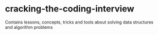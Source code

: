 # cracking-the-coding-interview
Contains lessons, concepts, tricks and tools about solving data structures and algorithm problems
